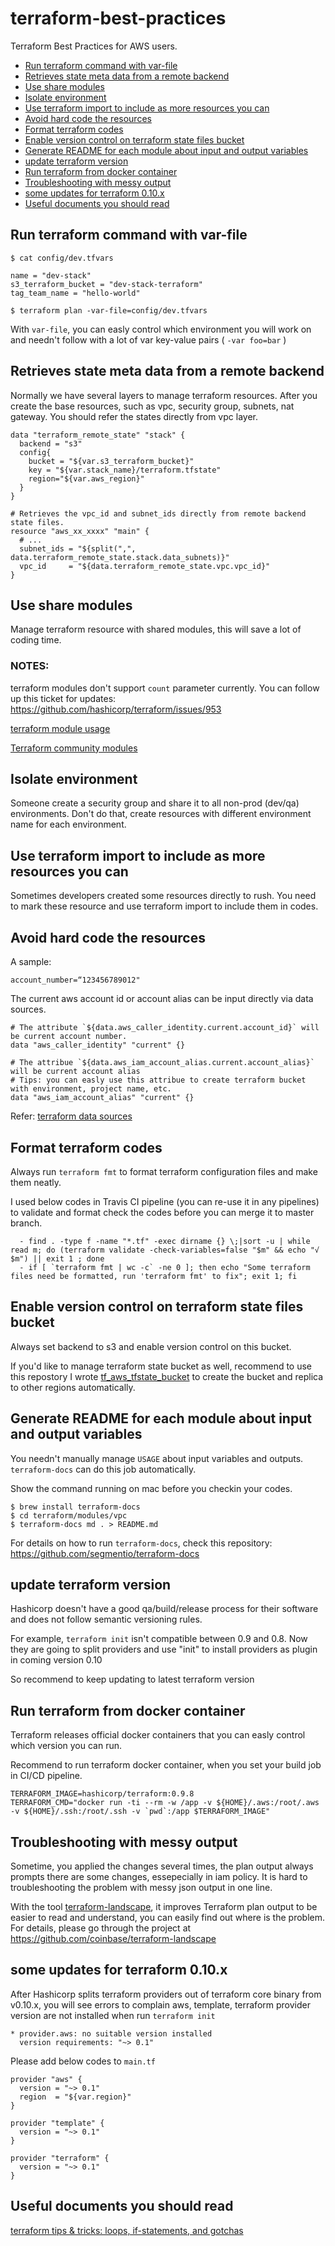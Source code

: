 # terraform-best-practices

Terraform Best Practices for AWS users.

* [Run terraform command with var-file](#run-terraform-command-with-var-file)
* [Retrieves state meta data from a remote backend](#retrieves-state-meta-data-from-a-remote-backend)
* [Use share modules](#use-share-modules)
* [Isolate environment](#isolate-environment)
* [Use terraform import to include as more resources you can](#use-terraform-import-to-include-as-more-resources-you-can)
* [Avoid hard code the resources](#avoid-hard-code-the-resources)
* [Format terraform codes](#format-terraform-codes)
* [Enable version control on terraform state files bucket](#enable-version-control-on-terraform-state-files-bucket)
* [Generate README for each module about input and output variables](#generate-readme-for-each-module-about-input-and-output-variables)
* [update terraform version](#update-terraform-version)
* [Run terraform from docker container](#run-terraform-from-docker-container)
* [Troubleshooting with messy output](#troubleshooting-with-messy-output)
* [some updates for terraform 0.10.x](#some-updates-for-terraform-0.10.x)
* [Useful documents you should read](#useful-documents-you-should-read)

## Run terraform command with var-file

```
$ cat config/dev.tfvars

name = "dev-stack"
s3_terraform_bucket = "dev-stack-terraform"
tag_team_name = "hello-world"
 
$ terraform plan -var-file=config/dev.tfvars 
```

With `var-file`, you can easly control which environment you will work on and needn't follow with a lot of var key-value pairs ( `-var foo=bar` )

## Retrieves state meta data from a remote backend

Normally we have several layers to manage terraform resources. After you create the base resources, such as vpc, security group, subnets, nat gateway. You should refer the states directly from vpc layer.

```
data "terraform_remote_state" "stack" {
  backend = "s3"
  config{
    bucket = "${var.s3_terraform_bucket}"
    key = "${var.stack_name}/terraform.tfstate"
    region="${var.aws_region}"
  }
}
 
# Retrieves the vpc_id and subnet_ids directly from remote backend state files.
resource "aws_xx_xxxx" "main" {
  # ...
  subnet_ids = "${split(",", data.terraform_remote_state.stack.data_subnets)}"
  vpc_id     = "${data.terraform_remote_state.vpc.vpc_id}"
}
```

## Use share modules

Manage terraform resource with shared modules, this will save a lot of coding time. 

### NOTES:

terraform modules don't support `count` parameter currently. You can follow up this ticket for updates: https://github.com/hashicorp/terraform/issues/953

[terraform module usage](https://www.terraform.io/docs/modules/usage.html)

[Terraform community modules](https://github.com/terraform-community-modules)

## Isolate environment

Someone create a security group and share it to all non-prod (dev/qa) environments. Don't do that, create resources with different environment name for each environment.


## Use terraform import to include as more resources you can

Sometimes developers created some resources directly to rush. You need to mark these resource and use terraform import to include them in codes. 

## Avoid hard code the resources

A sample:
```
account_number=“123456789012"
```

The current aws account id or account alias can be input directly via data sources.

```
# The attribute `${data.aws_caller_identity.current.account_id}` will be current account number. 
data "aws_caller_identity" "current" {}

# The attribue `${data.aws_iam_account_alias.current.account_alias}` will be current account alias
# Tips: you can easly use this attribue to create terraform bucket with environment, project name, etc.
data "aws_iam_account_alias" "current" {}
```

Refer: [terraform data sources](https://www.terraform.io/docs/providers/aws/)

## Format terraform codes

Always run `terraform fmt` to format terraform configuration files and make them neatly.

I used below codes in Travis CI pipeline (you can re-use it in any pipelines) to validate and format check the codes before you can merge it to master branch.

      - find . -type f -name "*.tf" -exec dirname {} \;|sort -u | while read m; do (terraform validate -check-variables=false "$m" && echo "√ $m") || exit 1 ; done
      - if [ `terraform fmt | wc -c` -ne 0 ]; then echo "Some terraform files need be formatted, run 'terraform fmt' to fix"; exit 1; fi
      

## Enable version control on terraform state files bucket

Always set backend to s3 and enable version control on this bucket. 

If you'd like to manage terraform state bucket as well, recommend to use this repostory I wrote [tf_aws_tfstate_bucket](https://github.com/BWITS/tf_aws_tfstate_bucket) to create the bucket and replica to other regions automatically. 

## Generate README for each module about input and output variables

You needn't manually manage `USAGE` about input variables and outputs. `terraform-docs` can do this job automatically.

Show the command running on mac before you checkin your codes.
```
$ brew install terraform-docs
$ cd terraform/modules/vpc
$ terraform-docs md . > README.md
```

For details on how to run `terraform-docs`, check this repository: https://github.com/segmentio/terraform-docs

## update terraform version

Hashicorp doesn't have a good qa/build/release process for their software and does not follow semantic versioning rules.

For example, `terraform init` isn't compatible between 0.9 and 0.8. Now they are going to split providers and use "init" to install providers as plugin in coming version 0.10

So recommend to keep updating to latest terraform version

## Run terraform from docker container

Terraform releases official docker containers that you can easly control which version you can run.

Recommend to run terraform docker container, when you set your build job in CI/CD pipeline.

```
TERRAFORM_IMAGE=hashicorp/terraform:0.9.8
TERRAFORM_CMD="docker run -ti --rm -w /app -v ${HOME}/.aws:/root/.aws -v ${HOME}/.ssh:/root/.ssh -v `pwd`:/app $TERRAFORM_IMAGE"
```

## Troubleshooting with messy output

Sometime, you applied the changes several times, the plan output always prompts there are some changes, essepecially in iam policy.  It is hard to troubleshooting the problem with messy json output in one line.

With the tool [terraform-landscape](https://github.com/coinbase/terraform-landscape), it improves Terraform plan output to be easier to read and understand, you can easily find out where is the problem. For details, please go through the project at https://github.com/coinbase/terraform-landscape

## some updates for terraform 0.10.x

After Hashicorp splits terraform providers out of terraform core binary from v0.10.x, you will see errors to complain aws, template, terraform provider version are not installed when run `terraform init`

```
* provider.aws: no suitable version installed
  version requirements: "~> 0.1"
```
Please add below codes to `main.tf`

```
provider "aws" {
  version = "~> 0.1"
  region  = "${var.region}"
}

provider "template" {
  version = "~> 0.1"
}

provider "terraform" {
  version = "~> 0.1"
}
```

## Useful documents you should read

[terraform tips & tricks: loops, if-statements, and gotchas](https://blog.gruntwork.io/terraform-tips-tricks-loops-if-statements-and-gotchas-f739bbae55f9)

